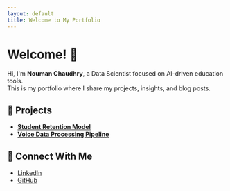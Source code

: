 ```yaml
---
layout: default
title: Welcome to My Portfolio
---
```


# Welcome! 👋

Hi, I'm **Nouman Chaudhry**, a Data Scientist focused on AI-driven education tools.  
This is my portfolio where I share my projects, insights, and blog posts.  

## 🚀 Projects
- **[Student Retention Model](https://github.com/noumanschaudhry/student-retention)**
- **[Voice Data Processing Pipeline](https://github.com/noumanschaudhry/voice-data-pipeline)**

## 🔗 Connect With Me
- [LinkedIn](https://www.linkedin.com/in/noumanschaudhry/)
- [GitHub](https://github.com/noumanschaudhry)
